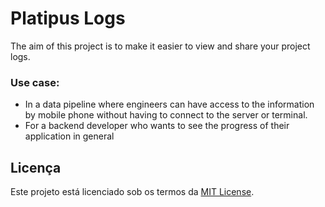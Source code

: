 # Platipus Logs

The aim of this project is to make it easier to view and share your project logs.

### Use case:

- In a data pipeline where engineers can have access to the information by mobile phone without having to connect to the server or terminal.
- For a backend developer who wants to see the progress of their application in general

## Licença

Este projeto está licenciado sob os termos da [MIT License](./LICENSE).
